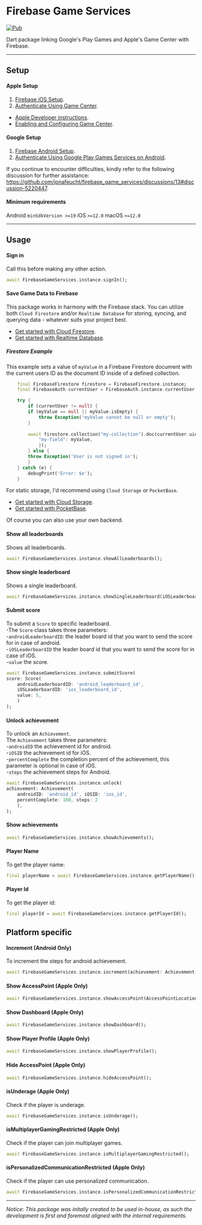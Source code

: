 # Firebase Game Services

[![Pub](https://img.shields.io/pub/v/firebase_game_services.svg?style=popout&include_prereleases)](https://pub.dartlang.org/packages/firebase_game_services)

Dart package linking Google's Play Games and Apple's Game Center with Firebase.

---

## Setup

#### Apple Setup

1. [Firebase iOS Setup](https://firebase.google.com/docs/flutter/setup?platform=ios).
2. [Authenticate Using Game Center](https://firebase.google.com/docs/auth/ios/game-center).

- [Apple Developer instructions](https://developer.apple.com/library/archive/documentation/NetworkingInternet/Conceptual/GameKit_Guide/GameCenterOverview/GameCenterOverview.html#//apple_ref/doc/uid/TP40008304-CH5-SW22).
- [Enabling and Configuring Game Center](https://developer.apple.com/documentation/gamekit/enabling_and_configuring_game_center).

#### Google Setup

1. [Firebase Android Setup](https://firebase.google.com/docs/flutter/setup?platform=android).
2. [Authenticate Using Google Play Games Services on Android](https://firebase.google.com/docs/auth/android/play-games).

If you continue to encounter difficulties, kindly refer to the following
discussion for further assistance:
https://github.com/jonafeucht/firebase_game_services/discussions/13#discussion-5220447.

#### Minimum requirements

Android `minSdkVersion >=19` iOS `>=12.0` macOS `>=12.0`

---

## Usage

#### Sign in

Call this before making any other action.

```dart
await FirebaseGameServices.instance.signIn();
```

#### Save Game Data to Firebase

This package works in harmony with the Firebase stack. You can utilize both
`Cloud Firestore` and/or `Realtime Database` for storing, syncing, and querying
data - whatever suits your project best.

- [Get started with Cloud Firestore](https://firebase.google.com/docs/firestore/quickstart).
- [Get started with Realtime Database](https://firebase.google.com/docs/database/flutter/start).

##### Firestore Example

This example sets a value of `myValue` in a Firebase Firestore document with the
current users ID as the document ID inside of a defined collection.

```dart
    final FirebaseFirestore firestore = FirebaseFirestore.instance;
    final FirebaseAuth currentUser = FirebaseAuth.instance.currentUser;

    try {
        if (currentUser != null) {
        if (myValue == null || myValue.isEmpty) {
            throw Exception('myValue cannot be null or empty');
        }
        
        await firestore.collection("my-collection").doc(currentUser.uid).update({
            "my-field": myValue,
            });
        } else {
        throw Exception('User is not signed in');
        }
    } catch (e) {
        debugPrint('Error: $e');
    }
```

For static storage, I'd recommend using `Cloud Storage` or `PocketBase`.

- [Get started with Cloud Storage](https://firebase.google.com/docs/storage/flutter/start).
- [Get started with PocketBase](https://pocketbase.io).

Of course you can also use your own backend.

#### Show all leaderboards

Shows all leaderboards.

```dart
await FirebaseGameServices.instance.showAllLeaderboards();
```

#### Show single leaderboard

Shows a single leaderboard.

```dart
await FirebaseGameServices.instance.showSingleLeaderboard(iOSLeaderboardID: 'ios_leaderboard_id', androidLeaderboardID: 'android_leaderboard_id');
```

#### Submit score

To submit a `Score` to specific leaderboard.\
-The `Score` class takes three parameters:\
-`androidLeaderboardID`: the leader board id that you want to send the score for
in case of android.\
-`iOSLeaderboardID` the leader board id that you want to send the score for in
case of iOS.\
-`value` the score.

```dart
await FirebaseGameServices.instance.submitScore(
score: Score(
    androidLeaderboardID: 'android_leaderboard_id',
    iOSLeaderboardID: 'ios_leaderboard_id', 
    value: 5,
    )
);
```

#### Unlock achievement

To unlock an `Achievement`.\
The `Achievement` takes three parameters:\
-`androidID` the achievement id for android.\
-`iOSID` the achievement id for iOS.\
-`percentComplete` the completion percent of the achievement, this parameter is
optional in case of iOS.\
-`steps` the achievement steps for Android.

```dart
await FirebaseGameServices.instance.unlock(
achievement: Achievement(
    androidID: 'android_id', iOSID: 'ios_id',
    percentComplete: 100, steps: 2
    ),
);
```

#### Show achievements

```dart
await FirebaseGameServices.instance.showAchievements();
```

#### Player Name

To get the player name:

```dart
final playerName = await FirebaseGameServices.instance.getPlayerName();
```

#### Player Id

To get the player id:

```dart
final playerId = await FirebaseGameServices.instance.getPlayerId();
```

## Platform specific

#### Increment (Android Only)

To increment the steps for android achievement.

```dart
await FirebaseGameServices.instance.increment(achievement: Achievement(androidID: 'android_id', steps: 50));
```

#### Show AccessPoint (Apple Only)

```dart
await FirebaseGameServices.instance.showAccessPoint(AccessPointLocation.topLeading, showHighlights: true);
```

#### Show Dashboard (Apple Only)

```dart
await FirebaseGameServices.instance.showDashboard();
```

#### Show Player Profile (Apple Only)

```dart
await FirebaseGameServices.instance.showPlayerProfile();
```

#### Hide AccessPoint (Apple Only)

```dart
await FirebaseGameServices.instance.hideAccessPoint();
```

#### isUnderage (Apple Only)

Check if the player is underage.

```dart
await FirebaseGameServices.instance.isUnderage();
```

#### isMultiplayerGamingRestricted (Apple Only)

Check if the player can join multiplayer games.

```dart
await FirebaseGameServices.instance.isMultiplayerGamingRestricted();
```

#### isPersonalizedCommunicationRestricted (Apple Only)

Check if the player can use personalized communication.

```dart
await FirebaseGameServices.instance.isPersonalizedCommunicationRestricted();
```

---

_Notice:_ _This package was initally created to be used in-house, as such the
development is first and foremost aligned with the internal requirements._
